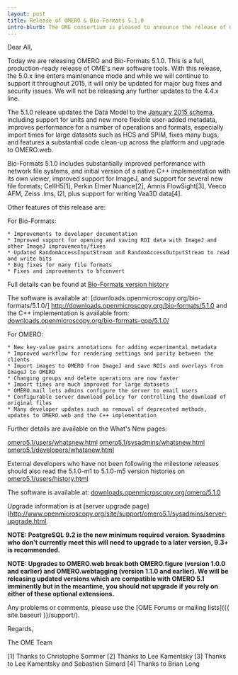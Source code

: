 ```yaml
---
layout: post
title: Release of OMERO & Bio-Formats 5.1.0
intro-blurb: The OME consortium is pleased to announce the release of OMERO & Bio-Formats 5.1.0
---
```


Dear All,

Today we are releasing OMERO and Bio-Formats 5.1.0. This is a full, production-ready release of OME's new software tools. With this release, the 5.0.x line enters maintenance mode and while we will continue to support it throughout 2015, it will only be updated for major bug fixes and security issues. We will not be releasing any further updates to the 4.4.x line.

The 5.1.0 release updates the Data Model to the [January 2015 schema](http://www.openmicroscopy.org/site/support/ome-model/schemas/january-2015.html), including support for units and new more flexible user-added metadata, improves performance for a number of operations and formats, especially import times for large datasets such as HCS and SPIM, fixes many bugs, and features a substantial code clean-up across the platform and upgrade to OMERO.web.

Bio-Formats 5.1.0 includes substantially improved performance with network file systems, and initial version of a native C++ implementation with its own viewer, improved support for ImageJ, and support for several new file formats; CellH5[1], Perkin Elmer Nuance[2], Amnis FlowSight[3], Veeco AFM, Zeiss .lms, I2I, plus support for writing Vaa3D data[4].

Other features of this release are:

For Bio-Formats:

    * Improvements to developer documentation
    * Improved support for opening and saving ROI data with ImageJ and other ImageJ improvements/fixes
    * Updated RandomAccessInputStream and RandomAccessOutputStream to read and write bits
    * Bug fixes for many file formats
    * Fixes and improvements to bfconvert

Full details can be found at [Bio-Formats version history](http://www.openmicroscopy.org/site/support/bio-formats5.1/about/whats-new.html)

The software is available at: [downloads.openmicroscopy.org/bio-formats/5.1.0/] http://downloads.openmicroscopy.org/bio-formats/5.1.0 and the C++ implementation is available from: [downloads.openmicroscopy.org/bio-formats-cpp/5.1.0/](http://downloads.openmicroscopy.org/bio-formats-cpp/5.1.0/)

For OMERO:

    * New key-value pairs annotations for adding experimental metadata
    * Improved workflow for rendering settings and parity between the clients
    * Import images to OMERO from ImageJ and save ROIs and overlays from ImageJ to OMERO
    * Changing groups and delete operations are now faster
    * Import times are much improved for large datasets
    * OMERO.mail lets admins configure the server to email users
    * Configurable server download policy for controlling the download of original files
    * Many developer updates such as removal of deprecated methods, updates to OMERO.web and the C++ implementation

Further details are available on the What's New pages:

[omero5.1/users/whatsnew.html](http://www.openmicroscopy.org/site/support/omero5.1/users/whatsnew.html) [omero5.1/sysadmins/whatsnew.html](http://www.openmicroscopy.org/site/support/omero5.1/sysadmins/whatsnew.html) [omero5.1/developers/whatsnew.html](http://www.openmicroscopy.org/site/support/omero5.1/developers/whatsnew.html)

External developers who have not been following the milestone releases should also read the 5.1.0-m1 to 5.1.0-m5 version histories on [omero5.1/users/history.html](http://www.openmicroscopy.org/site/support/omero5.1/users/history.html)

The software is available at: [downloads.openmicroscopy.org/omero/5.1.0](http://downloads.openmicroscopy.org/omero/5.1.0)

Upgrade information is at [server upgrade page](http://www.openmicroscopy.org/site/support/omero5.1/sysadmins/server-upgrade.html.

**NOTE: PostgreSQL 9.2 is the new minimum required version. Sysadmins who don't currently meet this will need to upgrade to a later version, 9.3+ is recommended.**

**NOTE: Upgrades to OMERO.web break both OMERO.figure (version 1.0.0 and earlier) and OMERO.webtagging (version 1.1.0 and earlier). We will be releasing updated versions which are compatible with OMERO 5.1 imminently but in the meantime, you should not upgrade if you rely on either of these optional extensions.**

Any problems or comments, please use the [OME Forums or mailing lists]({{ site.baseurl }}/support/).

Regards,

The OME Team

[1] Thanks to Christophe Sommer [2] Thanks to Lee Kamentsky [3] Thanks to Lee Kamentsky and Sebastien Simard [4] Thanks to Brian Long

